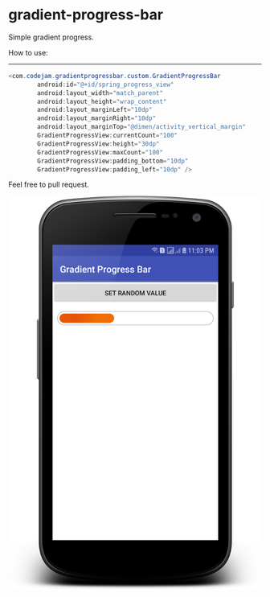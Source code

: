 # gradient-progress-bar
Simple gradient progress.

How to use:
***

```java
<com.codejam.gradientprogressbar.custom.GradientProgressBar
        android:id="@+id/spring_progress_view"
        android:layout_width="match_parent"
        android:layout_height="wrap_content"
        android:layout_marginLeft="10dp"
        android:layout_marginRight="10dp"
        android:layout_marginTop="@dimen/activity_vertical_margin"
        GradientProgressView:currentCount="100"
        GradientProgressView:height="30dp"
        GradientProgressView:maxCount="100"
        GradientProgressView:padding_bottom="10dp"
        GradientProgressView:padding_left="10dp" />
```

Feel free to pull request.

![Alt text](https://github.com/rhonyabdullah/gradient-progress-bar/blob/master/screenshoot/progress_bar.png?raw=true "Gradient Progress bar")
